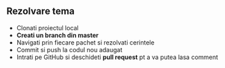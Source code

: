 ## Rezolvare tema

+ Clonati proiectul local
+ **Creati un branch din master**
+ Navigati prin fiecare pachet si rezolvati cerintele
+ Commit si push la codul nou adaugat
+ Intrati pe GitHub si deschideti **pull request** pt a va putea lasa comment
